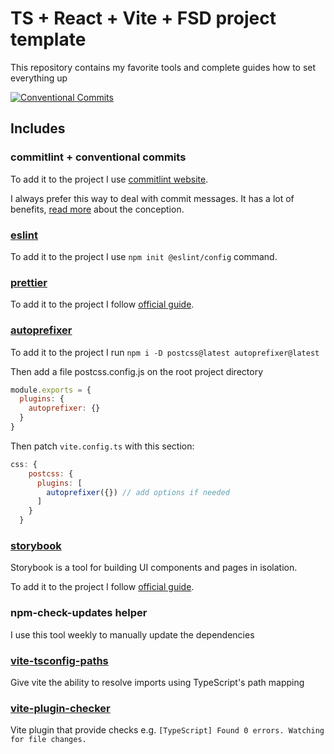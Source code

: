 # TS + React + Vite + FSD project template

This repository contains my favorite tools and complete guides how to set everything up

[![Conventional Commits][shields-conventional-commits-image]](https://conventionalcommits.org)

## Includes

### commitlint + conventional commits

To add it to the project I use [commitlint website](https://commitlint.js.org/#/guides-local-setup).

I always prefer this way to deal with commit messages. It has a lot of benefits,
[read more](https://www.conventionalcommits.org/en/v1.0.0/) about the conception.

### [eslint](https://eslint.org/)

To add it to the project I use `npm init @eslint/config` command.

### [prettier](https://prettier.io/)

To add it to the project I follow [official guide](https://prettier.io/docs/en/install.html).

### [autoprefixer](https://autoprefixer.github.io/)
To add it to the project I run `npm i -D postcss@latest autoprefixer@latest`

Then add a file postcss.config.js on the root project directory
```js
module.exports = {
  plugins: {
    autoprefixer: {}
  }
}
```

Then patch `vite.config.ts` with this section:
```js
css: {
    postcss: {
      plugins: [
        autoprefixer({}) // add options if needed
      ]
    }
  }
```

### [storybook](https://storybook.js.org/)

Storybook is a tool for building UI components and pages in isolation.

To add it to the project I follow [official guide](https://storybook.js.org/docs/react/get-started/install/).

### npm-check-updates helper

I use this tool weekly to manually update the dependencies

### [vite-tsconfig-paths](https://github.com/aleclarson/vite-tsconfig-paths)

Give vite the ability to resolve imports using TypeScript's path mapping

### [vite-plugin-checker](https://vite-plugin-checker.netlify.app/)

Vite plugin that provide checks e.g. `[TypeScript] Found 0 errors. Watching for file changes.`

[shields-conventional-commits-image]: https://img.shields.io/badge/Conventional%20Commits-1.0.0-yellow.svg
